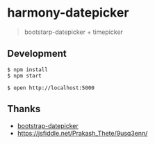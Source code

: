 # harmony-datepicker

> bootstarp-datepicker + timepicker

## Development

```
$ npm install
$ npm start

$ open http://localhost:5000
```

## Thanks

- [bootstrap-datepicker](https://uxsolutions.github.io/bootstrap-datepicker/)
- https://jsfiddle.net/Prakash_Thete/9usq3enn/